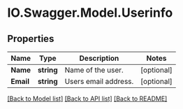 # IO.Swagger.Model.Userinfo

## Properties

 Name      | Type       | Description          | Notes
-----------|------------|----------------------|------------
 **Name**  | **string** | Name of the user.    | [optional]
 **Email** | **string** | Users email address. | [optional]

[[Back to Model list]](../README.md#documentation-for-models) [[Back to API list]](../README.md#documentation-for-api-endpoints) [[Back to README]](../README.md)

